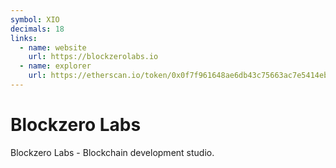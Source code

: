 ```yaml
---
symbol: XIO
decimals: 18
links:
  - name: website
    url: https://blockzerolabs.io
  - name: explorer
    url: https://etherscan.io/token/0x0f7f961648ae6db43c75663ac7e5414eb79b5704
---
```


# Blockzero Labs

Blockzero Labs - Blockchain development studio.
